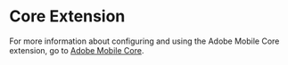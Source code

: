 # Core Extension

For more information about configuring and using the Adobe Mobile Core extension, go to [Adobe Mobile Core](../../client-side-information/mobile/sdk-core/).

